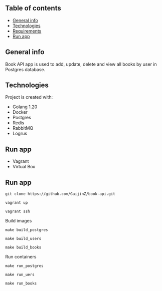 ## Table of contents
* [General info](#general-info)
* [Technologies](#technologies)
* [Requirements](#requirements)
* [Run app](#run)

## General info
Book API app is used to add, update, delete and view all books by user in Postgres database.
	
## Technologies
Project is created with:
* Golang 1.20
* Docker
* Postgres
* Redis
* RabbitMQ
* Logrus

## Run app
* Vagrant
* Virtual Box

## Run app
```
git clone https://github.com/GaijinZ/book-api.git

vagrant up

vagrant ssh
```

Build images
```
make build_postgres

make build_users

make build_books
```

Run containers
```
make run_postgres

make run_uers

make run_books
```
